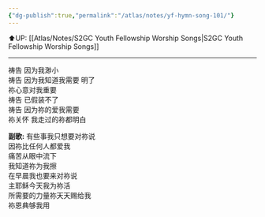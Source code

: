 ```yaml
---
{"dg-publish":true,"permalink":"/atlas/notes/yf-hymn-song-101/"}
---
```


⬆️UP: [[Atlas/Notes/S2GC Youth Fellowship Worship Songs\|S2GC Youth Fellowship Worship Songs]]

---

祷告 因为我渺小  
祷告 因为我知道我需要 明了  
祢心意对我重要  
祷告 已假装不了  
祷告 因为祢的爱我需要  
祢关怀 我走过的祢都明白  

**副歌:**
有些事我只想要对祢说  
因祢比任何人都爱我  
痛苦从眼中流下  
我知道祢为我擦  
在早晨我也要来对祢说  
主耶稣今天我为祢活  
所需要的力量祢天天赐给我  
祢恩典够我用  

 